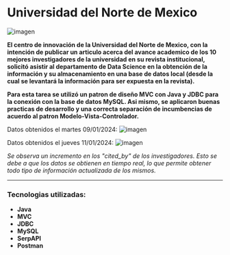 <h1>Universidad del Norte de Mexico</h1>

![imagen](https://github.com/Amhernandez5508/UniversityOfMexico/assets/121590490/933974b1-9d09-46f7-9d1f-692410493fff)

<p><strong>El centro de innovación de la Universidad del Norte de Mexico, con la intención de publicar un articulo acerca del avance academico de los 10 mejores investigadores de la universidad en su revista institucional, solicitó asistir al departamento de Data Science en la obtención de la información y su almacenamiento en una base de datos local (desde la cual se levantará la información para ser expuesta en la revista).</p></strong>

<p><strong>Para esta tarea se utilizó un patron de diseño MVC con Java y JDBC para la conexión con la base de datos MySQL. Asi mismo, se aplicaron buenas practicas de desarrollo y una correcta separación de incumbencias de acuerdo al patron Modelo-Vista-Controlador.</p></strong>

Datos obtenidos el martes 09/01/2024:
![imagen](https://github.com/Amhernandez5508/UniversityOfMexico/assets/121590490/779575e6-a55a-4958-bc76-c1c9a70e1ab4)

Datos obtenidos el jueves 11/01/2024:
![imagen](https://github.com/Amhernandez5508/UniversityOfMexico/assets/121590490/da0d62a0-e5d5-4989-9e67-9912b555a99c)

<p><i>Se observa un incremento en los "cited_by" de los investigadores. Esto se debe a que los datos se obtienen en tiempo real, lo que permite obtener todo tipo de información actualizada de los mismos.</i></p>

<hr>
<h3>Tecnologias utilizadas:</h3>
<ul><strong>
<li>Java</li>
<li>MVC</li>
<li>JDBC</li>
<li>MySQL</li>
<li>SerpAPI</li>
<li>Postman</li>
</strong></ul>
